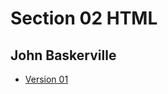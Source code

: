 Section 02 HTML
===============

John Baskerville
----------------

- [Version 01](https://charlixd.github.io/john-baskerville/baskerville1.html)
